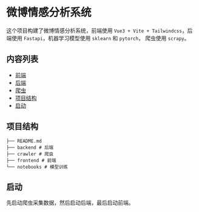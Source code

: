 # 微博情感分析系统

这个项目构建了微博情感分析系统，前端使用 `Vue3 + Vite + Tailwindcss`，后端使用 `Fastapi`，机器学习模型使用 `sklearn` 和 `pytorch`， 爬虫使用 `scrapy`。

## 内容列表
- [前端](https://github.com/Raopend/weibo-sentiment-system/blob/release/frontend/README.md)
- [后端](https://github.com/Raopend/weibo-sentiment-system/blob/release/backend/README.md)
- [爬虫](https://github.com/Raopend/weibo-sentiment-system/blob/release/crawler/README.md)
- [项目结构](#项目结构)
- [启动](#启动)

## 项目结构
```
├── README.md
├── backend # 后端
├── crawler # 爬虫
├── frontend # 前端
└── notebooks # 模型训练
```

## 启动
先启动爬虫采集数据，然后启动后端，最后启动前端。
